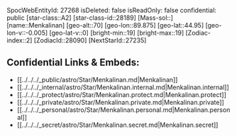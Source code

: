 ﻿---
location: [44.95,-89.875,70]
type: Star
tags:
- astro/Star

---
SpocWebEntityId: 27268
isDeleted: false
isReadOnly: false
confidential: public
[star-class::A2]
[star-class-id::28189]
[Mass-sol::]
[name::Menkalinan]
[geo-alt::70]
[geo-lon::89.875]
[geo-lat::44.95]
[geo-lon-v::-0.005]
[geo-lat-v::0]
[bright-min::19]
[bright-max::19]
[Zodiac-index::2]
[ZodiacId::28090]
[NextStarId::27235]



## Confidential Links & Embeds: 
- [[../../../_public/astro/Star/Menkalinan.md|Menkalinan]] 
- [[../../../_internal/astro/Star/Menkalinan.internal.md|Menkalinan.internal]] 
- [[../../../_protect/astro/Star/Menkalinan.protect.md|Menkalinan.protect]] 
- [[../../../_private/astro/Star/Menkalinan.private.md|Menkalinan.private]] 
- [[../../../_personal/astro/Star/Menkalinan.personal.md|Menkalinan.personal]] 
- [[../../../_secret/astro/Star/Menkalinan.secret.md|Menkalinan.secret]] 
